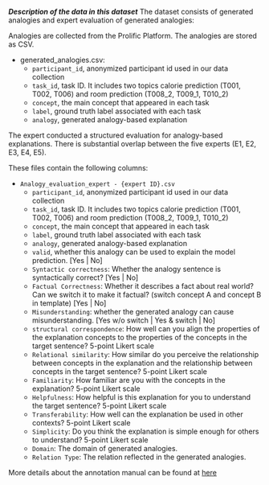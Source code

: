 ***Description of the data in this dataset***
The dataset consists of generated analogies and expert evaluation of generated analogies: 

Analogies are collected from the Prolific Platform. The analogies are stored as CSV.
- generated_analogies.csv:
  - `participant_id`, anonymized participant id used in our data collection 
  - `task_id`, task ID. It includes two topics calorie prediction (T001, T002, T006) and room prediction (T008_2, T009_1, T010_2)
  - `concept`, the main concept that appeared in each task
  - `label`, ground truth label associated with each task
  - `analogy`, generated analogy-based explanation

The expert conducted a structured evaluation for analogy-based explanations. 
There is substantial overlap between the five experts (E1, E2, E3, E4, E5).

These files contain the following columns:
- `Analogy_evaluation_expert - {expert ID}.csv`
  - `participant_id`, anonymized participant id used in our data collection 
  - `task_id`, task ID. It includes two topics calorie prediction (T001, T002, T006) and room prediction (T008_2, T009_1, T010_2)
  - `concept`, the main concept that appeared in each task
  - `label`, ground truth label associated with each task
  - `analogy`, generated analogy-based explanation
  - `valid`, whether this analogy can be used to explain the model prediction. [Yes | No]
  - `Syntactic correctness`: Whether the analogy sentence is syntactically correct?  [Yes | No]
  - `Factual Correctness`: Whether it describes a fact about real world? Can we switch it to make it factual? (switch concept A and concept B in template) [Yes | No]
  - `Misunderstanding`: whether the generated analogy can cause misunderstanding. [Yes w/o switch | Yes & switch | No]
  - `structural correspondence`: How well can you align the properties of the explanation concepts to the properties of the concepts in the target sentence? 5-point Likert scale
  - `Relational similarity`: How similar do you perceive the relationship between concepts in the explanation and the relationship between concepts in the target sentence? 5-point Likert scale
  - `Familiarity`: How familiar are you with the concepts in the explanation? 5-point Likert scale
  - `Helpfulness`: How helpful is this explanation for you to understand the target sentence? 5-point Likert scale
  - `Transferability`: How well can the explanation be used in other contexts? 5-point Likert scale
  - `Simplicity`: Do you think the explanation is simple enough for others to understand? 5-point Likert scale
  - `Domain`: The domain of generated analogies.
  - `Relation Type`: The relation reflected in the generated analogies.

More details about the annotation manual can be found at [here](https://github.com/delftcrowd/HCOMP2022_ARCHIE/tree/main/annotation_manual)
